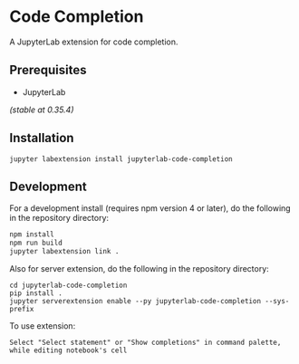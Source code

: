 # Code Completion

A JupyterLab extension for code completion.

## Prerequisites

* JupyterLab 

*(stable at 0.35.4)*

## Installation
```
jupyter labextension install jupyterlab-code-completion
```

## Development
For a development install (requires npm version 4 or later), do the following in the repository directory:

```bash
npm install
npm run build
jupyter labextension link .
```

Also for server extension, do the following in the repository directory:

```
cd jupyterlab-code-completion
pip install .
jupyter serverextension enable --py jupyterlab-code-completion --sys-prefix
```

To use extension:
```
Select "Select statement" or "Show completions" in command palette, while editing notebook's cell
```
